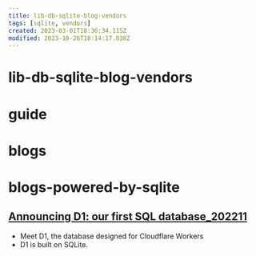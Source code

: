 ```yaml
---
title: lib-db-sqlite-blog-vendors
tags: [sqlite, vendors]
created: 2023-03-01T18:36:34.115Z
modified: 2023-10-26T18:14:17.038Z
---
```


# lib-db-sqlite-blog-vendors

# guide

# blogs

# blogs-powered-by-sqlite

## [Announcing D1: our first SQL database_202211](https://blog.cloudflare.com/introducing-d1/)

- Meet D1, the database designed for Cloudflare Workers
- D1 is built on SQLite.
